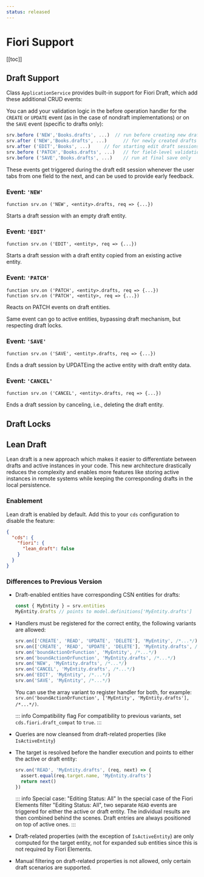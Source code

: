 ```yaml
---
status: released
---
```



# Fiori Support



[[toc]]


<!--
## Serving `$metadata` Requests



## Serving `$batch` Requests

-->

## Draft Support

Class `ApplicationService` provides built-in support for Fiori Draft, which add these additional CRUD events:

You can add your validation logic in the before operation handler for the `CREATE` or `UPDATE` event (as in the case of nondraft implementations) or on the `SAVE` event (specific to drafts only):

```js
srv.before ('NEW','Books.drafts', ...)  // run before creating new drafts
srv.after ('NEW','Books.drafts', ...)      // for newly created drafts
srv.after ('EDIT','Books', ...)     // for starting edit draft sessions
srv.before ('PATCH','Books.drafts', ...)   // for field-level validations during editing
srv.before ('SAVE','Books.drafts', ...)    // run at final save only
```

These events get triggered during the draft edit session whenever the user tabs from one field to the next, and can be used to provide early feedback.



### Event: `'NEW'`

```tsx
function srv.on ('NEW', <entity>.drafts, req => {...})
```

Starts a draft session with an empty draft entity.



### Event: `'EDIT'`

```tsx
function srv.on ('EDIT', <entity>, req => {...})
```

Starts a draft session with a draft entity copied from an existing active entity.



### Event: `'PATCH'`

```tsx
function srv.on ('PATCH', <entity>.drafts, req => {...})
function srv.on ('PATCH', <entity>, req => {...})
```

Reacts on PATCH events on draft entities.

Same event can go to active entities, bypassing draft mechanism, but respecting draft locks.



### Event: `'SAVE'`

```tsx
function srv.on ('SAVE', <entity>.drafts, req => {...})
```

Ends a draft session by UPDATEing the active entity with draft entity data.



### Event: `'CANCEL'`

```tsx
function srv.on ('CANCEL', <entity>.drafts, req => {...})
```

Ends a draft session by canceling, i.e., deleting the draft entity.





## Draft Locks



## Lean Draft

Lean draft is a new approach which makes it easier to differentiate between drafts and active instances in your code. This new architecture drastically reduces the complexity and enables more features like storing active instances in remote systems while keeping the corresponding drafts in the local persistence.

### Enablement

Lean draft is enabled by default. Add this to your `cds` configuration to disable the feature:

```json
{
  "cds": {
    "fiori": {
      "lean_draft": false
    }
  }
}
```

### Differences to Previous Version

- Draft-enabled entities have corresponding CSN entities for drafts:

    ```js
    const { MyEntity } = srv.entities
    MyEntity.drafts // points to model.definitions['MyEntity.drafts']
    ```

- Handlers must be registered for the correct entity, the following variants are allowed:

    ```js
    srv.on(['CREATE', 'READ', 'UPDATE', 'DELETE'], 'MyEntity', /*...*/)
    srv.on(['CREATE', 'READ', 'UPDATE', 'DELETE'], 'MyEntity.drafts', /*...*/)
    srv.on('boundActionOrFunction', 'MyEntity', /*...*/)
    srv.on('boundActionOrFunction', 'MyEntity.drafts', /*...*/)
    srv.on('NEW', 'MyEntity.drafts', /*...*/)
    srv.on('CANCEL', 'MyEntity.drafts', /*...*/)
    srv.on('EDIT', 'MyEntity', /*...*/)
    srv.on('SAVE', 'MyEntity', /*...*/)
    ```

    You can use the array variant to register handler for both, for example: `srv.on('boundActionOrFunction', ['MyEntity', 'MyEntity.drafts'], /*...*/)`.

    ::: info Compatibility flag
    For compatibility to previous variants, set `cds.fiori.draft_compat` to `true`.
    :::


- Queries are now cleansed from draft-related properties (like `IsActiveEntity`)
- The target is resolved before the handler execution and points to either the active or draft entity:

    ```js
    srv.on('READ', 'MyEntity.drafts', (req, next) => {
      assert.equal(req.target.name, 'MyEntity.drafts')
      return next()
    })
    ```

    ::: info Special case: "Editing Status: All"
    In the special case of the Fiori Elements filter "Editing Status: All", two separate `READ` events are triggered for either the active or draft entity.
    The individual results are then combined behind the scenes. Draft entries are always positioned on top of active ones.
    :::

- Draft-related properties (with the exception of `IsActiveEntity`) are only computed for the target entity, not for expanded sub entities since this is not required by Fiori Elements.
- Manual filtering on draft-related properties is not allowed, only certain draft scenarios are supported.
